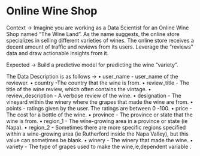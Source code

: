 # Online Wine Shop

Context ->
	Imagine you are working as a Data Scientist for an Online Wine Shop named “The Wine Land”.
	As the name suggests, the online store specializes in selling different varieties of wines.
	The online store receives a decent amount of traffic and reviews from its users.
	Leverage the “reviews” data and draw actionable insights from it.

Expected ->
	Build a predictive model for predicting the wine “variety”. 

The Data Description is as follows -> 
•	user_name - user_name of the reviewer.
•	country -The country that the wine is from.
•	review_title - The title of the wine review, which often contains the vintage.
•	review_description - A verbose review of the wine.
•	designation - The vineyard within the winery where the grapes that made the wine are from.
•	points - ratings given by the user. The ratings are between 0 -100.
•	price - The cost for a bottle of the wine.
•	province - The province or state that the wine is from.
•	region_1 - The wine-growing area in a province or state (ie Napa).
•	region_2 - Sometimes there are more specific regions specified within a wine-growing area (ie Rutherford inside the Napa Valley), but                  this value can sometimes be blank.
•	winery - The winery that made the wine.
•	variety - The type of grapes used to make the wine,ie,dependent variable .

